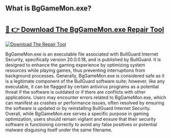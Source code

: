 ## What is BgGameMon.exe? 

# <h2><a href="https://exedetect.com/download.php?BgGameMon.exe">🔗 👉 Download The BgGameMon.exe Repair Tool</a></h2>

[![Download The Repair Tool](https://exedetect.com/download-button.jpg)](https://exedetect.com/download.php?BgGameMon.exe)

BgGameMon.exe is an executable file associated with BullGuard Internet Security, specifically version 20.0.0.18, and is published by BullGuard. It is designed to enhance the gaming experience by optimizing system resources while playing games, thus preventing interruptions from background processes. Generally, BgGameMon.exe is considered safe as it is a legitimate component of the BullGuard software suite; however, like any executable, it can be flagged by certain antivirus programs as a potential threat if the software is outdated or if there are conflicts with other applications. Users may encounter errors related to BgGameMon.exe, which can manifest as crashes or performance issues, often resolved by ensuring the software is updated or by reinstalling BullGuard Internet Security. Overall, while BgGameMon.exe serves a specific purpose in gaming optimization, users should remain vigilant and ensure that their security software is functioning correctly to avoid any false positives or potential malware disguising itself under the same filename.